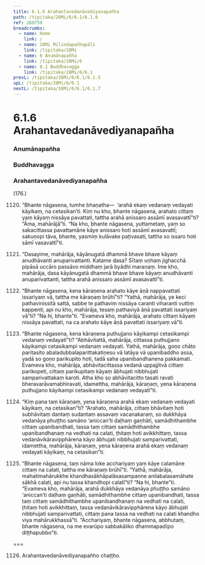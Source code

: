 ```yaml
---
title: 6.1.6 Arahantavedanāvediyanapañha
path: /tipitaka/28Mi/6/6.1/6.1.6
ref: 269759
breadcrumbs:
  - name: Home
    link: /
  - name: 28Mi Milindapañhapāḷi
    link: /tipitaka/28Mi
  - name: 6 Anumānapañha
    link: /tipitaka/28Mi/6
  - name: 6.1 Buddhavagga
    link: /tipitaka/28Mi/6/6.1
prevL: /tipitaka/28Mi/6/6.1/6.1.5
upL: /tipitaka/28Mi/6/6.1
nextL: /tipitaka/28Mi/6/6.1/6.1.7
---
```


# 6.1.6 Arahantavedanāvediyanapañha

### Anumānapañha

### Buddhavagga

### Arahantavedanāvediyanapañha

(176.)

1120. “Bhante nāgasena, tumhe bhaṇatha—  ‘arahā ekaṃ vedanaṃ vedayati kāyikaṃ, na cetasikan’ti. Kiṃ nu kho, bhante nāgasena, arahato cittaṃ yaṃ kāyaṃ nissāya pavattati, tattha arahā anissaro assāmī avasavattī”ti? “Āma, mahārājā”ti. “Na kho, bhante nāgasena, yuttametaṃ, yaṃ so sakacittassa pavattamāne kāye anissaro hoti assāmī avasavattī; sakuṇopi tāva, bhante, yasmiṃ kulāvake paṭivasati, tattha so issaro hoti sāmī vasavattī”ti.

1121. “Dasayime, mahārāja, kāyānugatā dhammā bhave bhave kāyaṃ anudhāvanti anuparivattanti. Katame dasa? Sītaṃ uṇhaṃ jighacchā pipāsā uccāro passāvo middhaṃ jarā byādhi maraṇaṃ. Ime kho, mahārāja, dasa kāyānugatā dhammā bhave bhave kāyaṃ anudhāvanti anuparivattanti, tattha arahā anissaro assāmī avasavattī”ti.

1122. “Bhante nāgasena, kena kāraṇena arahato kāye āṇā nappavattati issariyaṃ vā, tattha me kāraṇaṃ brūhī”ti? “Yathā, mahārāja, ye keci pathavinissitā sattā, sabbe te pathaviṃ nissāya caranti viharanti vuttiṃ kappenti, api nu kho, mahārāja, tesaṃ pathaviyā āṇā pavattati issariyaṃ vā”ti? “Na hi, bhante”ti. “Evameva kho, mahārāja, arahato cittaṃ kāyaṃ nissāya pavattati, na ca arahato kāye āṇā pavattati issariyaṃ vā”ti.

1123. “Bhante nāgasena, kena kāraṇena puthujjano kāyikampi cetasikampi vedanaṃ vedayatī”ti? “Abhāvitattā, mahārāja, cittassa puthujjano kāyikampi cetasikampi vedanaṃ vedayati. Yathā, mahārāja, goṇo chāto paritasito abaladubbalaparittakatiṇesu vā latāya vā upanibaddho assa, yadā so goṇo parikupito hoti, tadā saha upanibandhanena pakkamati. Evameva kho, mahārāja, abhāvitacittassa vedanā uppajjitvā cittaṃ parikopeti, cittaṃ parikupitaṃ kāyaṃ ābhujati nibbhujati samparivattakaṃ karoti. Atha kho so abhāvitacitto tasati ravati bheravarāvamabhiravati, idamettha, mahārāja, kāraṇaṃ, yena kāraṇena puthujjano kāyikampi cetasikampi vedanaṃ vedayatī”ti.

1124. “Kiṃ pana taṃ kāraṇaṃ, yena kāraṇena arahā ekaṃ vedanaṃ vedayati kāyikaṃ, na cetasikan”ti? “Arahato, mahārāja, cittaṃ bhāvitaṃ hoti subhāvitaṃ dantaṃ sudantaṃ assavaṃ vacanakaraṃ, so dukkhāya vedanāya phuṭṭho samāno ‘aniccan’ti daḷhaṃ gaṇhāti, samādhithambhe cittaṃ upanibandhati, tassa taṃ cittaṃ samādhithambhe upanibandhanaṃ na vedhati na calati, ṭhitaṃ hoti avikkhittaṃ, tassa vedanāvikāravipphārena kāyo ābhujati nibbhujati samparivattati, idamettha, mahārāja, kāraṇaṃ, yena kāraṇena arahā ekaṃ vedanaṃ vedayati kāyikaṃ, na cetasikan”ti.

1125. “Bhante nāgasena, taṃ nāma loke acchariyaṃ yaṃ kāye calamāne cittaṃ na calati, tattha me kāraṇaṃ brūhī”ti. “Yathā, mahārāja, mahatimahārukkhe khandhasākhāpalāsasampanne anilabalasamāhate sākhā calati, api nu tassa khandhopi calatī”ti? “Na hi, bhante”ti. “Evameva kho, mahārāja, arahā dukkhāya vedanāya phuṭṭho samāno ‘aniccan’ti daḷhaṃ gaṇhāti, samādhithambhe cittaṃ upanibandhati, tassa taṃ cittaṃ samādhithambhe upanibandhanaṃ na vedhati na calati, ṭhitaṃ hoti avikkhittaṃ, tassa vedanāvikāravipphārena kāyo ābhujati nibbhujati samparivattati, cittaṃ pana tassa na vedhati na calati khandho viya mahārukkhassā”ti. “Acchariyaṃ, bhante nāgasena, abbhutaṃ, bhante nāgasena, na me evarūpo sabbakāliko dhammapadīpo diṭṭhapubbo”ti.

===

1126. Arahantavedanāvediyanapañho chaṭṭho.




